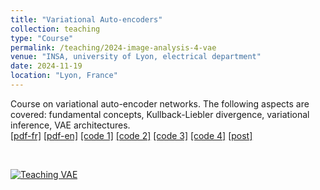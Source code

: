 ```yaml
---
title: "Variational Auto-encoders"
collection: teaching
type: "Course"
permalink: /teaching/2024-image-analysis-4-vae
venue: "INSA, university of Lyon, electrical department"
date: 2024-11-19
location: "Lyon, France"
---
```


Course on variational auto-encoder networks. The following aspects are covered: fundamental concepts, Kullback-Liebler divergence, variational inference, VAE architectures.<br>
[[pdf-fr]](https://olivier-bernard-creatis.github.io//files//teaching_vae_2024_fr.pdf) [[pdf-en]](https://olivier-bernard-creatis.github.io//files//teaching_vae_2024_en.pdf) [[code 1]](https://olivier-bernard-creatis.github.io//files//1-pytorch-ae-mnist.ipynb) [[code 2]](https://olivier-bernard-creatis.github.io//files//2-pytorch-vae-mnist.ipynb) [[code 3]](https://olivier-bernard-creatis.github.io//files//3-monai-vae-mnist.ipynb) [[code 4]](https://olivier-bernard-creatis.github.io//files//4-monai-vqvae-mnist.ipynb) [[post]](https://creatis-myriad.github.io/tutorials/2022-09-12-tutorial-vae.html)

<br>

[![Teaching VAE](https://olivier-bernard-creatis.github.io//images//teaching_vae_2024_en.png)](https://olivier-bernard-creatis.github.io//files//teaching_vae_2024_en.pdf)





